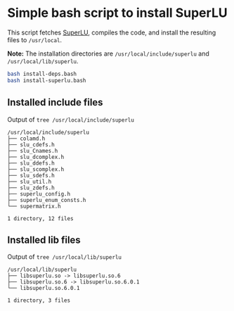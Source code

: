 # Simple bash script to install SuperLU

This script fetches [SuperLU](https://github.com/xiaoyeli/superlu), compiles the code, and install the resulting files to `/usr/local`.

**Note:** The installation directories are `/usr/local/include/superlu` and `/usr/local/lib/superlu`.

```bash
bash install-deps.bash
bash install-superlu.bash
```

## Installed include files

Output of `tree /usr/local/include/superlu`

```text
/usr/local/include/superlu
├── colamd.h
├── slu_cdefs.h
├── slu_Cnames.h
├── slu_dcomplex.h
├── slu_ddefs.h
├── slu_scomplex.h
├── slu_sdefs.h
├── slu_util.h
├── slu_zdefs.h
├── superlu_config.h
├── superlu_enum_consts.h
└── supermatrix.h

1 directory, 12 files
```

## Installed lib files

Output of `tree /usr/local/lib/superlu`

```text
/usr/local/lib/superlu
├── libsuperlu.so -> libsuperlu.so.6
├── libsuperlu.so.6 -> libsuperlu.so.6.0.1
└── libsuperlu.so.6.0.1

1 directory, 3 files
```
